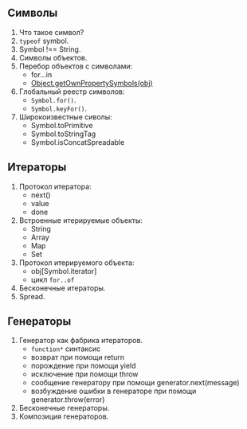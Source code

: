 ## Символы
1. Что такое символ?
2. `typeof` symbol.
3. Symbol !== String.
4. Символы объектов.
5. Перебор объектов с символами:
	* for...in
	* [Object.getOwnPropertySymbols(obj)](https://developer.mozilla.org/ru/docs/Web/JavaScript/Reference/Global_Objects/Object/getOwnPropertySymbols)
8. Глобальный реестр символов:
	* `Symbol.for()`.
	* `Symbol.keyFor()`.
9. Широкоизвестные сиволы:
	* Symbol.toPrimitive
	* Symbol.toStringTag
	* Symbol.isConcatSpreadable

## Итераторы

1. Протокол итератора:
	* next()
	* value
	* done
2. Встроенные итерируемые объекты:
	* String
	* Array
	* Map
	* Set
3. Протокол итерируемого объекта:
	* obj[Symbol.iterator]
	* цикл `for..of`
4. Бесконечные итераторы.
5. Spread.

## Генераторы

1. Генератор как фабрика итераторов.
	* `function*` синтаксис
	*	возврат при помощи return
	* порождение при помощи yield
	* исключение при помощи throw
	* сообщение генератору при помощи generator.next(message)
	* возбуждение ошибки в генераторе при помощи generator.throw(error)
2. Бесконечные генераторы.
3. Композиция генераторов.

